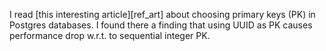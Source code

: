 I read [this interesting article][ref_art] about choosing primary keys (PK) in Postgres databases. I found there a finding that using UUID as PK
causes performance drop w.r.t. to sequential integer PK.
